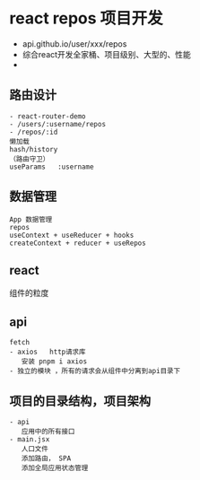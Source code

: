 # react repos 项目开发
- api.github.io/user/xxx/repos
- 综合react开发全家桶、项目级别、大型的、性能
- 




## 路由设计
    - react-router-demo
    - /users/:username/repos
    - /repos/:id
    懒加载
    hash/history
    （路由守卫）   
    useParams   :username
## 数据管理
    App 数据管理
    repos
    useContext + useReducer + hooks
    createContext + reducer + useRepos

## react 
   组件的粒度

## api
    fetch
    - axios   http请求库
       安装 pnpm i axios
    - 独立的模块 ，所有的请求会从组件中分离到api目录下

## 项目的目录结构，项目架构
    - api
       应用中的所有接口
    - main.jsx
       人口文件
       添加路由， SPA
       添加全局应用状态管理